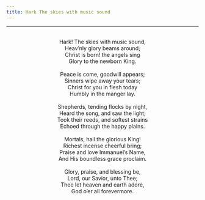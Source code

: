 ```yaml
---
title: Hark The skies with music sound
---
```


---
<center>
<br/>
Hark! The skies with music sound,<br/>
Heav’nly glory beams around;<br/>
Christ is born! the angels sing<br/>
Glory to the newborn King.<br/>
<br/>
Peace is come, goodwill appears;<br/>
Sinners wipe away your tears;<br/>
Christ for you in flesh today<br/>
Humbly in the manger lay.<br/>
<br/>
Shepherds, tending flocks by night,<br/>
Heard the song, and saw the light;<br/>
Took their reeds, and softest strains<br/>
Echoed through the happy plains.<br/>
<br/>
Mortals, hail the glorious King!<br/>
Richest incense cheerful bring;<br/>
Praise and love Immanuel’s Name,<br/>
And His boundless grace proclaim.<br/>
<br/>
Glory, praise, and blessing be,<br/>
Lord, our Savior, unto Thee;<br/>
Thee let heaven and earth adore,<br/>
God o’er all forevermore.<br/>

</center>